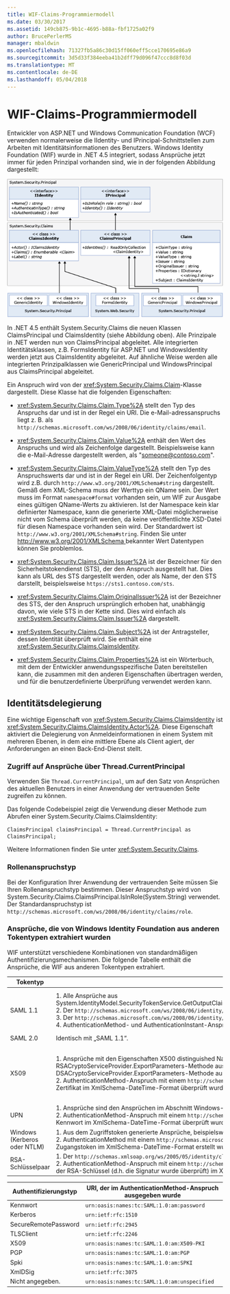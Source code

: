```yaml
---
title: WIF-Claims-Programmiermodell
ms.date: 03/30/2017
ms.assetid: 149cb875-9b1c-4695-b88a-fbf1725a02f9
author: BrucePerlerMS
manager: mbaldwin
ms.openlocfilehash: 71327fb5a86c30d15ff060eff5cce170695e86a9
ms.sourcegitcommit: 3d5d33f384eeba41b2dff79d096f47ccc8d8f03d
ms.translationtype: MT
ms.contentlocale: de-DE
ms.lasthandoff: 05/04/2018
---
```

# <a name="wif-claims-programming-model"></a>WIF-Claims-Programmiermodell
Entwickler von ASP.NET und Windows Communication Foundation (WCF) verwenden normalerweise die IIdentity- und IPrincipal-Schnittstellen zum Arbeiten mit Identitätsinformationen des Benutzers. Windows Identity Foundation (WIF) wurde in .NET 4.5 integriert, sodass Ansprüche jetzt immer für jeden Prinzipal vorhanden sind, wie in der folgenden Abbildung dargestellt:  
  
 ![WIF-Claims-Programmiermodell](../../../docs/framework/security/media/wifclaimsprogrammingmodel.png "WIFClaimsProgrammingModel")  
  
 In .NET 4.5 enthält System.Security.Claims die neuen Klassen ClaimsPrincipal und ClaimsIdentity (siehe Abbildung oben). Alle Prinzipale in .NET werden nun von ClaimsPrincipal abgeleitet. Alle integrierten Identitätsklassen, z.B. FormsIdentity für ASP.NET und WindowsIdentity werden jetzt aus ClaimsIdentity abgeleitet. Auf ähnliche Weise werden alle integrierten Prinzipalklassen wie GenericPrincipal und WindowsPrincipal aus ClaimsPrincipal abgeleitet.  
  
 Ein Anspruch wird von der <xref:System.Security.Claims.Claim>-Klasse dargestellt. Diese Klasse hat die folgenden Eigenschaften:  
  
-   <xref:System.Security.Claims.Claim.Type%2A> stellt den Typ des Anspruchs dar und ist in der Regel ein URI. Die e-Mail-adressanspruchs liegt z. B. als `http://schemas.microsoft.com/ws/2008/06/identity/claims/email`.  
  
-   <xref:System.Security.Claims.Claim.Value%2A> enthält den Wert des Anspruchs und wird als Zeichenfolge dargestellt. Beispielsweise kann die e-Mail-Adresse dargestellt werden, als "someone@contoso.com".  
  
-   <xref:System.Security.Claims.Claim.ValueType%2A> stellt den Typ des Anspruchswerts dar und ist in der Regel ein URI. Der Zeichenfolgentyp wird z.B. durch `http://www.w3.org/2001/XMLSchema#string` dargestellt. Gemäß dem XML-Schema muss der Werttyp ein QName sein. Der Wert muss im Format `namespace#format` vorhanden sein, um WIF zur Ausgabe eines gültigen QName-Werts zu aktivieren. Ist der Namespace kein klar definierter Namespace, kann die generierte XML-Datei möglicherweise nicht vom Schema überprüft werden, da keine veröffentlichte XSD-Datei für diesen Namespace vorhanden sein wird. Der Standardwert ist `http://www.w3.org/2001/XMLSchema#string`. Finden Sie unter [ http://www.w3.org/2001/XMLSchema ](http://go.microsoft.com/fwlink/?LinkId=209155) bekannter Wert Datentypen können Sie problemlos.  
  
-   <xref:System.Security.Claims.Claim.Issuer%2A> ist der Bezeichner für den Sicherheitstokendienst (STS), der den Anspruch ausgestellt hat. Dies kann als URL des STS dargestellt werden, oder als Name, der den STS darstellt, beispielsweise `https://sts1.contoso.com/sts`.  
  
-   <xref:System.Security.Claims.Claim.OriginalIssuer%2A> ist der Bezeichner des STS, der den Anspruch ursprünglich erhoben hat, unabhängig davon, wie viele STS in der Kette sind. Dies wird einfach als <xref:System.Security.Claims.Claim.Issuer%2A> dargestellt.  
  
-   <xref:System.Security.Claims.Claim.Subject%2A> ist der Antragsteller, dessen Identität überprüft wird. Sie enthält eine <xref:System.Security.Claims.ClaimsIdentity>.  
  
-   <xref:System.Security.Claims.Claim.Properties%2A> ist ein Wörterbuch, mit dem der Entwickler anwendungsspezifische Daten bereitstellen kann, die zusammen mit den anderen Eigenschaften übertragen werden, und für die benutzerdefinierte Überprüfung verwendet werden kann.  
  
## <a name="identity-delegation"></a>Identitätsdelegierung  
 Eine wichtige Eigenschaft von <xref:System.Security.Claims.ClaimsIdentity> ist <xref:System.Security.Claims.ClaimsIdentity.Actor%2A>. Diese Eigenschaft aktiviert die Delegierung von Anmeldeinformationen in einem System mit mehreren Ebenen, in dem eine mittlere Ebene als Client agiert, der Anforderungen an einen Back-End-Dienst stellt.  
  
### <a name="accessing-claims-through-threadcurrentprincipal"></a>Zugriff auf Ansprüche über Thread.CurrentPrincipal  
 Verwenden Sie `Thread.CurrentPrincipal`, um auf den Satz von Ansprüchen des aktuellen Benutzers in einer Anwendung der vertrauenden Seite zugreifen zu können.  
  
 Das folgende Codebeispiel zeigt die Verwendung dieser Methode zum Abrufen einer System.Security.Claims.ClaimsIdentity:  
  
```  
ClaimsPrincipal claimsPrincipal = Thread.CurrentPrincipal as ClaimsPrincipal;  
```  
  
 Weitere Informationen finden Sie unter <xref:System.Security.Claims>.  
  
### <a name="role-claim-type"></a>Rollenanspruchstyp  
 Bei der Konfiguration Ihrer Anwendung der vertrauenden Seite müssen Sie Ihren Rollenanspruchstyp bestimmen. Dieser Anspruchstyp wird von System.Security.Claims.ClaimsPrincipal.IsInRole(System.String) verwendet. Der Standardanspruchstyp ist `http://schemas.microsoft.com/ws/2008/06/identity/claims/role`.  
  
### <a name="claims-extracted-by-windows-identity-foundation-from-different-token-types"></a>Ansprüche, die von Windows Identity Foundation aus anderen Tokentypen extrahiert wurden  
 WIF unterstützt verschiedene Kombinationen von standardmäßigen Authentifizierungsmechanismen. Die folgende Tabelle enthält die Ansprüche, die WIF aus anderen Tokentypen extrahiert.  
  
|Tokentyp|Erstellter Anspruch|Zuordnung zu Windows-Zugriffstoken|  
|-|-|-|  
|SAML 1.1|1.  Alle Ansprüche aus System.IdentityModel.SecurityTokenService.GetOutputClaimsIdentity(System.Security.Claims.ClaimsPrincipal,System.IdentityModel.Protocols.WSTrust.RequestSecurityToken,System.IdentityModel.Scope).<br />2.  Der `http://schemas.microsoft.com/ws/2008/06/identity/claims/confirmationkey`-Anspruch, der die XML-Serialisierung des Bestätigungsschlüssels enthält, wenn das Token ein Prüftoken enthält.<br />3.  Der `http://schemas.microsoft.com/ws/2008/06/identity/claims/samlissuername`-Anspruch des Ausstellerelements.<br />4.  AuthenticationMethod- und AuthenticationInstant-Ansprüche, wenn das Token eine Authentifizierungsanweisung enthält.|Zusätzlich zu den in „SAML 1.1“ aufgeführten Ansprüchen, mit Ausnahme der Ansprüche des Typs `http://schemas.xmlsoap.org/ws/2005/05/identity/claims/name`, werden Ansprüche mit Beziehung zur Windows-Authentifizierung hinzugefügt, und die Identität wird von WindowsClaimsIdentity dargestellt.|  
|SAML 2.0|Identisch mit „SAML 1.1“.|Identisch mit „SAML 1.1 Windowskonto zugeordnet“.|  
|X509|1.  Ansprüche mit den Eigenschaften X500 distinguished Name, EmailName, DnsName, SimpleName, UpnName, UrlName, Fingerabdruck, RsaKey (dies kann mithilfe der RSACryptoServiceProvider.ExportParameters-Methode aus der X509Certificate2.PublicKey.Key-Eigenschaft extrahiert werden), DsaKey (dies kann mithilfe der DSACryptoServiceProvider.ExportParameters-Methode aus der X509Certificate2.PublicKey.Key-Eigenschaft extrahiert werden), SerialNumber aus dem X509-Zertifikat.<br />2.  AuthenticationMethod-Anspruch mit einem `http://schemas.microsoft.com/ws/2008/06/identity/authenticationmethod/x509`-Wert. AuthenticationInstant-Anspruch mit dem Zeitwert, zu dem das Zertifikat im XmlSchema-DateTime-Format überprüft wurde.|1.  Er verwendet den vollqualifizierten Domänennamen des Windows-Kontos als `http://schemas.xmlsoap.org/ws/2005/05/identity/claims/name`-Anspruchswert. sein.<br />2.  Ansprüche aus dem X509-Zertifikat, die Windows nicht zugeordnet sind, und Ansprüche aus dem Windows-Konto, die durch die Zuordnung des Zertifikats zu Windows abgerufen werden.|  
|UPN|1.  Ansprüche sind den Ansprüchen im Abschnitt Windows-Authentifizierung ähnlich.<br />2.  AuthenticationMethod-Anspruch mit einem `http://schemas.microsoft.com/ws/2008/06/identity/authenticationmethod/password`-Wert. Der AuthenticationInstant-Anspruch mit dem Zeitwert, zu dem das Kennwort im XmlSchema-DateTime-Format überprüft wurde.||  
|Windows (Kerberos oder NTLM)|1.  Aus dem Zugriffstoken generierte Ansprüche, beispielsweise: PrimarySID, DenyOnlyPrimarySID PrimaryGroupSID, DenyOnlyPrimaryGroupSID, GroupSID, DenyOnlySID und Name<br />2.  AuthenticationMethod mit einem `http://schemas.microsoft.com/ws/2008/06/identity/authenticationmethod/windows`-Wert. Der AuthenticationInstant-Anspruch mit dem Zeitwert, zu dem das Windows-Zugangstoken im XmlSchema-DateTime-Format erstellt wurde.||  
|RSA-Schlüsselpaar|1.  Der `http://schemas.xmlsoap.org/ws/2005/05/identity/claims/rsa`-Anspruch mit dem Wert des RSAKeyValue.<br />2.  AuthenticationMethod-Anspruch mit einem `http://schemas.microsoft.com/ws/2008/06/identity/authenticationmethod/signature`-Wert. Der AuthenticationInstant-Anspruch mit dem Zeitwert, zu dem der RSA-Schlüssel (d.h. die Signatur wurde überprüft) im XMLSchema-DateTime-Format authentifiziert wurde.||  
  
|Authentifizierungstyp|URI, der im AuthenticationMethod-Anspruch ausgegeben wurde|  
|-|-|  
|Kennwort|`urn:oasis:names:tc:SAML:1.0:am:password`|  
|Kerberos|`urn:ietf:rfc:1510`|  
|SecureRemotePassword|`urn:ietf:rfc:2945`|  
|TLSClient|`urn:ietf:rfc:2246`|  
|X509|`urn:oasis:names:tc:SAML:1.0:am:X509-PKI`|  
|PGP|`urn:oasis:names:tc:SAML:1.0:am:PGP`|  
|Spki|`urn:oasis:names:tc:SAML:1.0:am:SPKI`|  
|XmlDSig|`urn:ietf:rfc:3075`|  
|Nicht angegeben.|`urn:oasis:names:tc:SAML:1.0:am:unspecified`|
